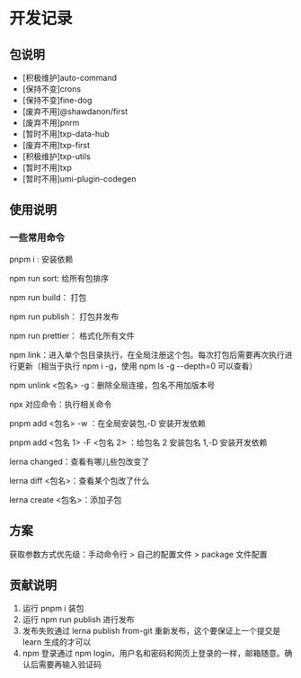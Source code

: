 # 开发记录

## 包说明

- [积极维护]auto-command
- [保持不变]crons
- [保持不变]fine-dog
- [废弃不用]@shawdanon/first
- [废弃不用]pnrm
- [暂时不用]txp-data-hub
- [废弃不用]txp-first
- [积极维护]txp-utils
- [暂时不用]txp
- [暂时不用]umi-plugin-codegen

## 使用说明

### 一些常用命令

pnpm i : 安装依赖

npm run sort: 给所有包排序

npm run build： 打包

npm run publish： 打包并发布

npm run prettier： 格式化所有文件

npm link：进入单个包目录执行，在全局注册这个包。每次打包后需要再次执行进行更新（相当于执行 npm i -g，使用 npm ls -g --depth=0 可以查看）

npm unlink <包名> -g：删除全局连接，包名不用加版本号

npx 对应命令：执行相关命令

pnpm add <包名> -w ：在全局安装包,-D 安装开发依赖

pnpm add <包名 1> -F <包名 2> ：给包名 2 安装包名 1,-D 安装开发依赖

lerna changed：查看有哪儿些包改变了

lerna diff <包名>：查看某个包改了什么

lerna create <包名>：添加子包

## 方案

获取参数方式优先级：手动命令行 > 自己的配置文件 > package 文件配置

## 贡献说明

1. 运行 pnpm i 装包
2. 运行 npm run publish 进行发布
3. 发布失败通过 lerna publish from-git 重新发布，这个要保证上一个提交是 learn 生成的才可以
4. npm 登录通过 npm login，用户名和密码和网页上登录的一样，邮箱随意。确认后需要再输入验证码
